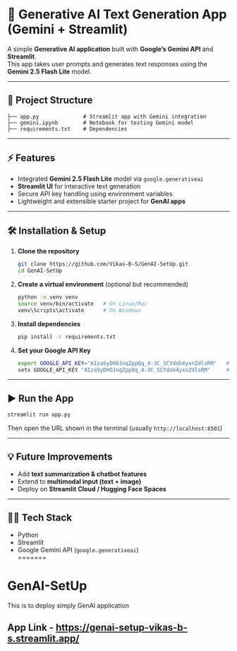 # 🚀 Generative AI Text Generation App (Gemini + Streamlit)

A simple **Generative AI application** built with **Google’s Gemini API** and **Streamlit**.  
This app takes user prompts and generates text responses using the **Gemini 2.5 Flash Lite** model.  

---

## 📂 Project Structure
```
├── app.py              # Streamlit app with Gemini integration
├── gemini.ipynb        # Notebook for testing Gemini model
├── requirements.txt    # Dependencies
```

---

## ⚡ Features
- Integrated **Gemini 2.5 Flash Lite** model via `google.generativeai`  
- **Streamlit UI** for interactive text generation  
- Secure API key handling using environment variables  
- Lightweight and extensible starter project for **GenAI apps**  

---

## 🛠️ Installation & Setup

1. **Clone the repository**
   ```bash
   git clone https://github.com/Vikas-B-S/GenAI-SetUp.git
   cd GenAI-SetUp
   ```

2. **Create a virtual environment** (optional but recommended)
   ```bash
   python -m venv venv
   source venv/bin/activate   # On Linux/Mac
   venv\Scripts\activate      # On Windows
   ```

3. **Install dependencies**
   ```bash
   pip install -r requirements.txt
   ```

4. **Set your Google API Key**
   ```bash
   export GOOGLE_API_KEY="AIzaSyDHOJnqZppQq_4-3C_SCYdob4yxnZdlsRM"   # Linux/Mac
   setx GOOGLE_API_KEY "AIzaSyDHOJnqZppQq_4-3C_SCYdob4yxnZdlsRM"     # Windows
   ```

---

## ▶️ Run the App
```bash
streamlit run app.py
```

Then open the URL shown in the terminal (usually `http://localhost:8501`)  

---

## 💡 Future Improvements
- Add **text summarization & chatbot features**  
- Extend to **multimodal input (text + image)**  
- Deploy on **Streamlit Cloud / Hugging Face Spaces**  

---

## 🧑‍💻 Tech Stack
- Python  
- Streamlit  
- Google Gemini API (`google.generativeai`)  
=======
# GenAI-SetUp
This is to deploy simply GenAI application

## App Link - https://genai-setup-vikas-b-s.streamlit.app/


